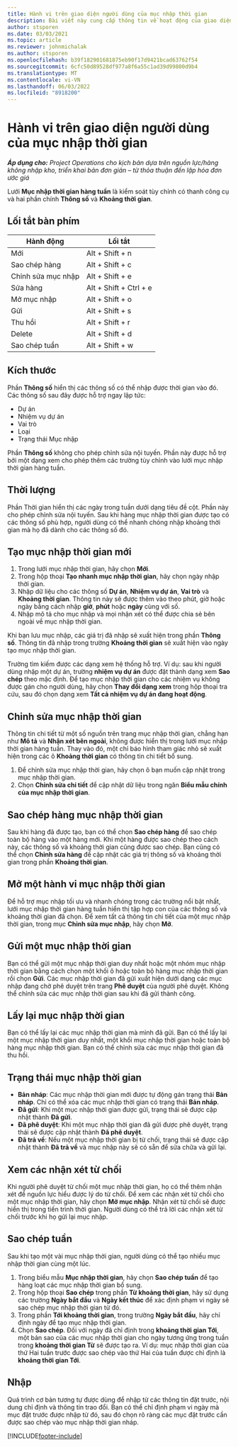 ```yaml
---
title: Hành vi trên giao diện người dùng của mục nhập thời gian
description: Bài viết này cung cấp thông tin về hoạt động của giao diện người dùng cho Mục nhập thời gian.
author: stsporen
ms.date: 03/03/2021
ms.topic: article
ms.reviewer: johnmichalak
ms.author: stsporen
ms.openlocfilehash: b39f182901681875eb90f17d9421bcad63762f54
ms.sourcegitcommit: 6cfc50d89528df977a8f6a55c1ad39d99800d9b4
ms.translationtype: MT
ms.contentlocale: vi-VN
ms.lasthandoff: 06/03/2022
ms.locfileid: "8918200"
---
```

# <a name="time-entry-ui-behavior"></a>Hành vi trên giao diện người dùng của mục nhập thời gian

_**Áp dụng cho:** Project Operations cho kịch bản dựa trên nguồn lực/hàng không nhập kho, triển khai bản đơn giản – từ thỏa thuận đến lập hóa đơn ước giá_


Lưới **Mục nhập thời gian hàng tuần** là kiểm soát tùy chỉnh có thanh công cụ và hai phần chính **Thông số** và **Khoảng thời gian**.

## <a name="keyboard-shortcuts"></a>Lối tắt bàn phím
| Hành động        | Lối tắt                  |
|------------   |------------------------   |
| Mới           | Alt + Shift + n           |
| Sao chép hàng      | Alt + Shift + c           |
| Chỉnh sửa mục nhập    | Alt + Shift + e           |
| Sửa hàng      | Alt + Shift + Ctrl + e    |
| Mở mục nhập    | Alt + Shift + o           |
| Gửi        | Alt + Shift + s           |
| Thu hồi        | Alt + Shift + r           |
| Delete        | Alt + Shift + d           |
| Sao chép tuần     | Alt + Shift + w           |

## <a name="dimensions"></a>Kích thước
Phần **Thông số** hiển thị các thông số có thể nhập được thời gian vào đó. Các thông số sau đây được hỗ trợ ngay lập tức:

  - Dự án
  - Nhiệm vụ dự án
  - Vai trò
  - Loại
  - Trạng thái Mục nhập

Phần **Thông số** không cho phép chỉnh sửa nội tuyến. Phần này được hỗ trợ bởi một dạng xem cho phép thêm các trường tùy chỉnh vào lưới mục nhập thời gian hàng tuần.

## <a name="duration"></a>Thời lượng
Phần Thời gian hiển thị các ngày trong tuần dưới dạng tiêu đề cột. Phần này cho phép chỉnh sửa nội tuyến. Sau khi hàng mục nhập thời gian được tạo có các thông số phù hợp, người dùng có thể nhanh chóng nhập khoảng thời gian mà họ đã dành cho các thông số đó.

## <a name="create-a-new-time-entry"></a>Tạo mục nhập thời gian mới

1. Trong lưới mục nhập thời gian, hãy chọn **Mới**. 
2. Trong hộp thoại **Tạo nhanh mục nhập thời gian**, hãy chọn ngày nhập thời gian.
3. Nhập dữ liệu cho các thông số **Dự án**, **Nhiệm vụ dự án**, **Vai trò** và **Khoảng thời gian**. Thông tin này sẽ được thêm vào theo phút, giờ hoặc ngày bằng cách nhập **giờ**, **phút** hoặc **ngày** cùng với số. 
4. Nhập mô tả cho mục nhập và mọi nhận xét có thể được chia sẻ bên ngoài về mục nhập thời gian. 

Khi bạn lưu mục nhập, các giá trị đã nhập sẽ xuất hiện trong phần **Thông số**. Thông tin đã nhập trong trường **Khoảng thời gian** sẽ xuất hiện vào ngày tạo mục nhập thời gian.

Trường tìm kiếm được các dạng xem hệ thống hỗ trợ. Ví dụ: sau khi người dùng nhập một dự án, trường **nhiệm vụ dự án** được đặt thành dạng xem **Sao chép** theo mặc định. Để tạo mục nhập thời gian cho các nhiệm vụ không được gán cho người dùng, hãy chọn **Thay đổi dạng xem** trong hộp thoại tra cứu, sau đó chọn dạng xem **Tất cả nhiệm vụ dự án đang hoạt động**.

## <a name="edit-a-time-entry"></a>Chinh sửa mục nhập thời gian 
Thông tin chi tiết từ một số nguồn trên trang mục nhập thời gian, chẳng hạn như **Mô tả** và **Nhận xét bên ngoài**, không được hiển thị trong lưới mục nhập thời gian hàng tuần. Thay vào đó, một chỉ báo hình tham giác nhỏ sẽ xuất hiện trong các ô **Khoảng thời gian** có thông tin chi tiết bổ sung. 

1. Để chỉnh sửa mục nhập thời gian, hãy chọn ô bạn muốn cập nhật trong mục nhập thời gian.
2. Chọn **Chỉnh sửa chi tiết** để cập nhật dữ liệu trong ngăn **Biểu mẫu chính của mục nhập thời gian**. 

## <a name="copy-a-time-entry-row"></a>Sao chép hàng mục nhập thời gian
Sau khi hàng đã được tạo, bạn có thể chọn **Sao chép hàng** để sao chép toàn bộ hàng vào một hàng mới. Khi một hàng được sao chép theo cách này, các thông số và khoảng thời gian cũng được sao chép. Bạn cũng có thể chọn **Chỉnh sửa hàng** để cập nhật các giá trị thông số và khoảng thời gian trong phần **Khoảng thời gian**.

## <a name="open-a-time-entry-behavior"></a>Mở một hành vi mục nhập thời gian
Để hỗ trợ mục nhập tối ưu và nhanh chóng trong các trường nổi bật nhất, lưới mục nhập thời gian hàng tuần hiển thị tập hợp con của các thông số và khoảng thời gian đã chọn. Để xem tất cả thông tin chi tiết của một mục nhập thời gian, trong mục **Chỉnh sửa mục nhập**, hãy chọn **Mở**.

## <a name="submit-a-time-entry"></a>Gửi một mục nhập thời gian
Bạn có thể gửi một mục nhập thời gian duy nhất hoặc một nhóm mục nhập thời gian bằng cách chọn một khối ô hoặc toàn bộ hàng mục nhập thời gian rồi chọn **Gửi**. Các mục nhập thời gian đã gửi xuất hiện dưới dạng các mục nhập đang chờ phê duyệt trên trang **Phê duyệt** của người phê duyệt. Không thể chỉnh sửa các mục nhập thời gian sau khi đã gửi thành công.

## <a name="recall-a-time-entry"></a>Lấy lại mục nhập thời gian
Bạn có thể lấy lại các mục nhập thời gian mà mình đã gửi. Bạn có thể lấy lại một mục nhập thời gian duy nhất, một khối mục nhập thời gian hoặc toàn bộ hàng mục nhập thời gian. Bạn có thể chỉnh sửa các mục nhập thời gian đã thu hồi.

## <a name="time-entry-status"></a>Trạng thái mục nhập thời gian

- **Bản nháp**: Các mục nhập thời gian mới được tự động gán trạng thái **Bản nháp**. Chỉ có thể xóa các mục nhập thời gian có trạng thái **Bản nháp**.
- **Đã gửi**: Khi một mục nhập thời gian được gửi, trạng thái sẽ được cập nhật thành **Đã gửi**. 
- **Đã phê duyệt**: Khi một mục nhập thời gian đã gửi được phê duyệt, trạng thái sẽ được cập nhật thành **Đã phê duyệt**. 
- **Đã trả về**: Nếu một mục nhập thời gian bị từ chối, trạng thái sẽ được cập nhật thành **Đã trả về** và mục nhập này sẽ có sẵn để sửa chữa và gửi lại. 

## <a name="view-rejection-comments"></a>Xem các nhận xét từ chối
Khi người phê duyệt từ chối một mục nhập thời gian, họ có thể thêm nhận xét để nguồn lực hiểu được lý do từ chối. Để xem các nhận xét từ chối cho một mục nhập thời gian, hãy chọn **Mở mục nhập**. Nhận xét từ chối sẽ được hiển thị trong tiến trình thời gian. Người dùng có thể trả lời các nhận xét từ chối trước khi họ gửi lại mục nhập.

## <a name="copy-week"></a>Sao chép tuần
Sau khi tạo một vài mục nhập thời gian, người dùng có thể tạo nhiều mục nhập thời gian cùng một lúc.

1. Trong biểu mẫu **Mục nhập thời gian**, hãy chọn **Sao chép tuần** để tạo hàng loạt các mục nhập thời gian bổ sung. 
2. Trong hộp thoại **Sao chép** trong phần **Từ khoảng thời gian**, hãy sử dụng các trường **Ngày bắt đầu** và **Ngày kết thúc** để xác định phạm vi ngày sẽ sao chép mục nhập thời gian từ đó. 
3. Trong phần **Tới khoảng thời gian**, trong trường **Ngày bắt đầu**, hãy chỉ định ngày để tạo mục nhập thời gian. 
4. Chọn **Sao chép**. Đối với ngày đã chỉ định trong **khoảng thời gian Tới**, một bản sao của các mục nhập thời gian cho ngày tương ứng trong tuần trong **khoảng thời gian Từ** sẽ được tạo ra. Ví dụ: mục nhập thời gian của thứ Hai tuần trước được sao chép vào thứ Hai của tuần được chỉ định là **khoảng thời gian Tới**.

## <a name="import"></a>Nhập
Quá trình cơ bản tương tự được dùng để nhập từ các thông tin đặt trước, nội dung chỉ định và thông tin trao đổi. Bạn có thể chỉ định phạm vi ngày mà mục đặt trước được nhập từ đó, sau đó chọn rõ ràng các mục đặt trước cần được sao chép vào mục nhập thời gian nháp. 


[!INCLUDE[footer-include](../includes/footer-banner.md)]
